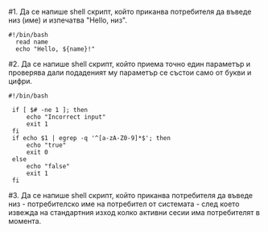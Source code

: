 #1. Да се напише shell скрипт, който приканва потребителя да въведе низ (име) и изпечатва "Hello, низ".

```shell
#!/bin/bash
  read name
  echo "Hello, ${name}!"
```

#2. Да се напише shell скрипт, който приема точно един параметър и проверява дали подаденият му параметър се състои само от букви и цифри.

```shell
#!/bin/bash

 if [ $# -ne 1 ]; then
     echo "Incorrect input"
     exit 1
 fi
 if echo $1 | egrep -q '^[a-zA-Z0-9]*$'; then
     echo "true"
     exit 0
 else
     echo "false"
     exit 1
 fi
```

#3. Да се напише shell скрипт, който приканва потребителя да въведе низ - потребителско име на потребител от системата - след което извежда на стандартния изход колко активни сесии има потребителят в момента.

```shell
```


```shell
```


```shell
```
